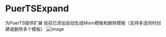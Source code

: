 # PuerTSExpand
为PuerTS提供扩展
目前已添加自动生成Mixin模板和删除模板（支持多选同时创建或删除多个模板）
![image](https://github.com/user-attachments/assets/de81ed3c-c199-43f8-b35f-19da98543de6)
